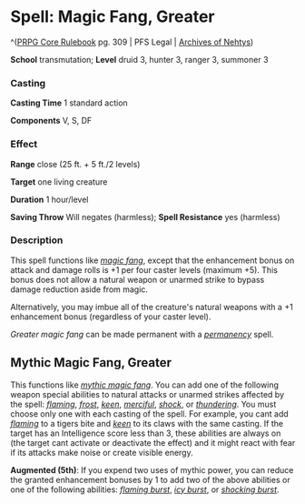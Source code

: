 # Spell: Magic Fang, Greater

^([PRPG Core Rulebook][ss-greater-magic-fang] pg. 309 | PFS Legal | [Archives of Nehtys][sn-greater-magic-fang])

**School** transmutation; **Level** druid 3, hunter 3, ranger 3, summoner 3

### Casting

**Casting Time** 1 standard action  

**Components** V, S, DF

### Effect

**Range** close (25 ft. + 5 ft./2 levels)  

**Target** one living creature  

**Duration** 1 hour/level  

**Saving Throw** Will negates (harmless); **Spell Resistance** yes (harmless)

### Description

This spell functions like _[magic fang]_, except that the enhancement bonus on attack and damage rolls is +1 per four caster levels (maximum +5). This bonus does not allow a natural weapon or unarmed strike to bypass damage reduction aside from magic.  

Alternatively, you may imbue all of the creature's natural weapons with a +1 enhancement bonus (regardless of your caster level).  

_Greater magic fang_ can be made permanent with a _[permanency]_ spell.

## Mythic Magic Fang, Greater

This functions like _[mythic magic fang]_. You can add one of the following weapon special abilities to natural attacks or unarmed strikes affected by the spell: _[flaming]_, _[frost]_, _[keen]_, _[merciful]_, _[shock]_, or _[thundering]_. You must choose only one with each casting of the spell. For example, you cant add _[flaming]_ to a tigers bite and _[keen]_ to its claws with the same casting. If the target has an Intelligence score less than 3, these abilities are always on (the target cant activate or deactivate the effect) and it might react with fear if its attacks make noise or create visible energy.   

**Augmented (5th)**: If you expend two uses of mythic power, you can reduce the granted enhancement bonuses by 1 to add two of the above abilities or one of the following abilities: _[flaming burst]_, _[icy burst]_, or _[shocking burst]_.

[ss-greater-magic-fang]: http://paizo.com/pathfinderRPG/v57
[sn-greater-magic-fang]: http://www.archivesofnethys.com/SpellDisplay.aspx?ItemName=Magic%20Fang%2C%20Greater
[mythic magic fang]: http://www.archivesofnethys.com/SpellDisplay.aspx?ItemName=mythic%20magic%20fang
[frost]: http://www.archivesofnethys.com/SpellDisplay.aspx?ItemName=frost
[shocking burst]: http://www.archivesofnethys.com/SpellDisplay.aspx?ItemName=shocking%20burst
[flaming]: http://www.archivesofnethys.com/SpellDisplay.aspx?ItemName=flaming
[thundering]: http://www.archivesofnethys.com/SpellDisplay.aspx?ItemName=thundering
[flaming burst]: http://www.archivesofnethys.com/SpellDisplay.aspx?ItemName=flaming%20burst
[icy burst]: http://www.archivesofnethys.com/SpellDisplay.aspx?ItemName=icy%20burst
[keen]: http://www.archivesofnethys.com/SpellDisplay.aspx?ItemName=keen
[shock]: http://www.archivesofnethys.com/SpellDisplay.aspx?ItemName=shock
[merciful]: http://www.archivesofnethys.com/SpellDisplay.aspx?ItemName=merciful
[permanency]: http://www.archivesofnethys.com/SpellDisplay.aspx?ItemName=permanency
[magic fang]: http://www.archivesofnethys.com/SpellDisplay.aspx?ItemName=magic%20fang
